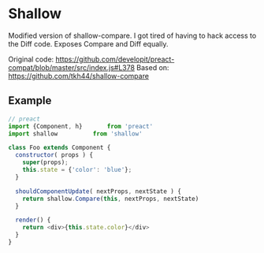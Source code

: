 # Shallow

Modified version of shallow-compare. I got tired of having to hack access to the Diff code. Exposes Compare and Diff equally.

Original code: https://github.com/developit/preact-compat/blob/master/src/index.js#L378
Based on: https://github.com/tkh44/shallow-compare

## Example
```javascript
// preact
import {Component, h}		from 'preact'
import shallow			from 'shallow'

class Foo extends Component {
  constructor( props ) {
    super(props);
    this.state = {'color': 'blue'};
  }

  shouldComponentUpdate( nextProps, nextState ) {
    return shallow.Compare(this, nextProps, nextState)
  }

  render() {
    return <div>{this.state.color}</div>
  }
}
```
